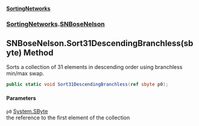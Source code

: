 #### [SortingNetworks](index.md 'index')
### [SortingNetworks](SortingNetworks.md 'SortingNetworks').[SNBoseNelson](SortingNetworks_SNBoseNelson.md 'SortingNetworks.SNBoseNelson')
## SNBoseNelson.Sort31DescendingBranchless(sbyte) Method
Sorts a collection of 31 elements in descending order using branchless min/max swap.  
```csharp
public static void Sort31DescendingBranchless(ref sbyte p0);
```
#### Parameters
<a name='SortingNetworks_SNBoseNelson_Sort31DescendingBranchless(sbyte)_p0'></a>
`p0` [System.SByte](https://docs.microsoft.com/en-us/dotnet/api/System.SByte 'System.SByte')  
the reference to the first element of the collection
  
